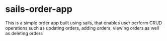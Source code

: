 # sails-order-app
This is a simple order app built using sails, that enables user perform CRUD operations such as updating orders, adding orders, viewing orders as well as deleting orders
